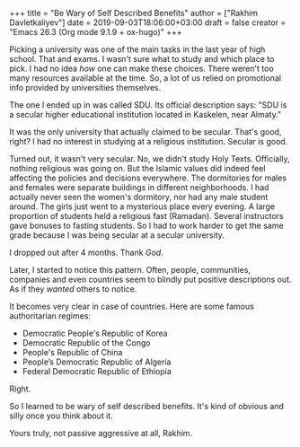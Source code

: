+++
title = "Be Wary of Self Described Benefits"
author = ["Rakhim Davletkaliyev"]
date = 2019-09-03T18:06:00+03:00
draft = false
creator = "Emacs 26.3 (Org mode 9.1.9 + ox-hugo)"
+++

Picking a university was one of the main tasks in the last year of high school. That and exams. I wasn't sure what to study and which place to pick. I had no idea _how_ one can make these choices. There weren't too many resources available at the time. So, a lot of us relied on promotional info provided by universities themselves.

The one I ended up in was called SDU. Its official description says: "SDU is a secular higher educational institution located in Kaskelen, near Almaty."

It was the only university that actually claimed to be secular. That's good, right? I had no interest in studying at a religious institution. Secular is good.

Turned out, it wasn't very secular. No, we didn't study Holy Texts. Officially, nothing religious was going on. But the Islamic values did indeed feel affecting the policies and decisions everywhere. The dormitories for males and females were separate buildings in different neighborhoods. I had actually never seen the women's dormitory, nor had any male student around. The girls just went to a mysterious place every evening. A large proportion of students held a religious fast (Ramadan). Several instructors gave bonuses to fasting students. So I had to work harder to get the same grade because I was being secular at a secular university.

I dropped out after 4 months. Thank _God_.

Later, I started to notice this pattern. Often, people, communities, companies and even countries seem to blindly put positive descriptions out. As if they _wanted_ others to notice.

It becomes very clear in case of countries. Here are some famous authoritarian regimes:

-   Democratic People's Republic of Korea
-   Democratic Republic of the Congo
-   People's Republic of China
-   People’s Democratic Republic of Algeria
-   Federal Democratic Republic of Ethiopia

Right.

So I learned to be wary of self described benefits. It's kind of obvious and silly once you think about it.

Yours truly,
not passive aggressive at all, Rakhim.
